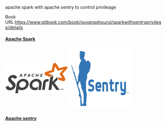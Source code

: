 apache spark with apache sentry to control privileage

Book URL:https://www.gitbook.com/book/ouyangshourui/sparkwithsentryprivilege/details

#### [Apache Spark](http://spark.apache.org)

<p>
<a href="http://spark.apache.org"><img src="picture/spark-logo-trademark.png" align="center" height="100" width="200" ></a>
<a href="http://sentry.apache.org"><img src="picture/sentry.png" align="center" height="200" width="200" ></a>
<p/>

#### [Apache sentry](http://sentry.apache.org)

